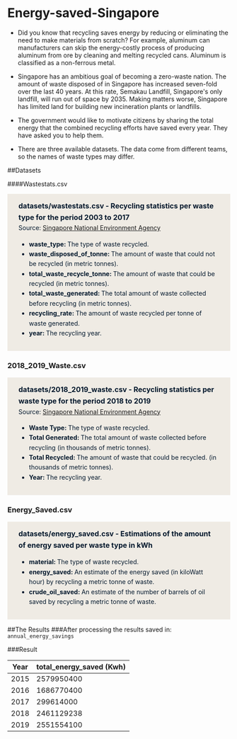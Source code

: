 # Energy-saved-Singapore


- Did you know that recycling saves energy by reducing or eliminating the need to make materials from scratch? For example, aluminum can manufacturers can skip the energy-costly process of producing aluminum from ore by cleaning and melting recycled cans. Aluminum is classified as a non-ferrous metal.

- Singapore has an ambitious goal of becoming a zero-waste nation. The amount of waste disposed of in Singapore has increased seven-fold over the last 40 years. At this rate, Semakau Landfill, Singapore's  only landfill, will run out of space by 2035. Making matters worse, Singapore has limited land for building new incineration plants or landfills.

- The government would like to motivate citizens by sharing the total energy that the combined recycling efforts have saved every year. They have asked you to help them.

- There are  three available datasets. The data come from different teams, so the names of waste types may differ.

##Datasets 

####Wastestats.csv
<div style="background-color: #efebe4; color: #05192d; text-align:left; vertical-align: middle; padding: 15px 25px 15px 25px; line-height: 1.6;"><div style="font-size:16px"><b>datasets/wastestats.csv - Recycling statistics per waste type for the period 2003 to 2017</b></div><div>Source: <a href="https://www.nea.gov.sg/our-services/waste-management/waste-statistics-and-overall-recycling">Singapore National Environment Agency</a></div><ul><li><b>waste_type: </b>The type of waste recycled.</li><li><b>waste_disposed_of_tonne: </b>The amount of waste that could not be recycled (in metric tonnes).</li>    <li><b>total_waste_recycle_tonne: </b>The amount of waste that could be recycled (in metric tonnes).</li><li><b>total_waste_generated: </b>The total amount of waste collected before recycling (in metric tonnes).</li>    <li><b>recycling_rate: </b>The amount of waste recycled per tonne of waste generated.</li><li><b>year: </b>The recycling year.</li></ul> </div><h3>2018_2019_Waste.csv</h3><div style="background-color: #efebe4; color: #05192d; text-align:left; vertical-align: middle; padding: 15px 25px 15px 25px; line-height: 1.6; margin-top: 17px;"><div style="font-size:16px"><b>datasets/2018_2019_waste.csv - Recycling statistics per waste type for the period 2018 to 2019</b></div> <div> Source: <a href="https://www.nea.gov.sg/our-services/waste-management/waste-statistics-and-overall-recycling">Singapore National Environment Agency</a></div><ul><li><b>Waste Type: </b>The type of waste recycled.</li><li><b>Total Generated: </b>The total amount of waste collected before recycling (in thousands of metric tonnes).</li> <li><b>Total Recycled: </b>The amount of waste that could be recycled. (in thousands of metric tonnes).</li><li><b>Year: </b>The recycling year.</li></ul></div><h3>Energy_Saved.csv</h3><div style="background-color: #efebe4; color: #05192d; text-align:left; vertical-align: middle; padding: 15px 25px 15px 25px; line-height: 1.6; margin-top: 17px;"><div style="font-size:16px"><b>datasets/energy_saved.csv -  Estimations of the amount of energy saved per waste type in kWh</b>    </div><ul> <li><b>material: </b>The type of waste recycled.</li><li><b>energy_saved: </b>An estimate of the energy saved (in kiloWatt hour) by recycling a metric tonne of waste.</li>  <li><b>crude_oil_saved: </b>An estimate of the number of barrels of oil saved by recycling a metric tonne of waste.</li></ul></div>

##The Results
###After processing the results saved in:
`annual_energy_savings`

###Result
                    
Year  | total_energy_saved (Kwh)
------------- | -------------
2015  |  2579950400
2016  |  1686770400
2017 |  299614000
2018 |  2461129238
2019 |  2551554100
